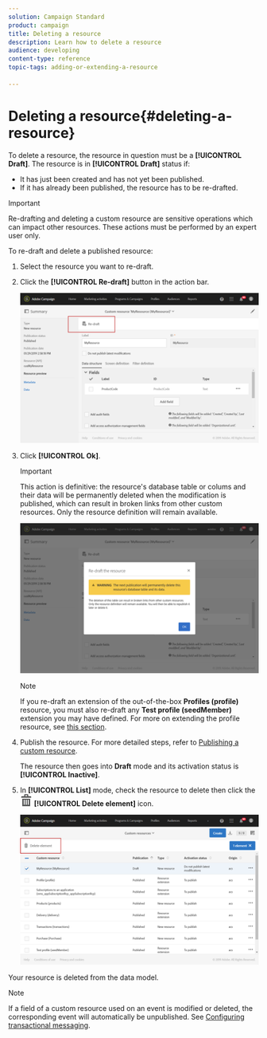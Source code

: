 ```yaml
---
solution: Campaign Standard
product: campaign
title: Deleting a resource
description: Learn how to delete a resource 
audience: developing
content-type: reference
topic-tags: adding-or-extending-a-resource

---
```


# Deleting a resource{#deleting-a-resource}

To delete a resource, the resource in question must be a **[!UICONTROL Draft]**. The resource is in **[!UICONTROL Draft]** status if:

* It has just been created and has not yet been published.
* If it has already been published, the resource has to be re-drafted.

>[!IMPORTANT]
>
>Re-drafting and deleting a custom resource are sensitive operations which can impact other resources. These actions must be performed by an expert user only.

To re-draft and delete a published resource:

1. Select the resource you want to re-draft.
1. Click the **[!UICONTROL Re-draft]** button in the action bar.

   ![](assets/schema_extension_uc26.png)

1. Click **[!UICONTROL Ok]**.

   >[!IMPORTANT]
   >
   >This action is definitive: the resource's database table or colums and their data will be permanently deleted when the modification is published, which can result in broken links from other custom resources. Only the resource definition will remain available.

   ![](assets/schema_extension_uc27.png)

   >[!NOTE]
   >
   >If you re-draft an extension of the out-of-the-box **Profiles (profile)** resource, you must also re-draft any **Test profile (seedMember)** extension you may have defined. For more on extending the profile resource, see [this section](../../developing/using/extending-the-profile-resource-with-a-new-field.md).

1. Publish the resource. For more detailed steps, refer to [Publishing a custom resource](../../developing/using/updating-the-database-structure.md#publishing-a-custom-resource).

   The resource then goes into **Draft** mode and its activation status is **[!UICONTROL Inactive]**.

1. In **[!UICONTROL List]** mode, check the resource to delete then click the ![](assets/delete_darkgrey-24px.png) **[!UICONTROL Delete element]** icon.

   ![](assets/schema_extension_uc28.png)

Your resource is deleted from the data model.

>[!NOTE]
>
>If a field of a custom resource used on an event is modified or deleted, the corresponding event will automatically be unpublished. See [Configuring transactional messaging](../../administration/using/configuring-transactional-messaging.md).

